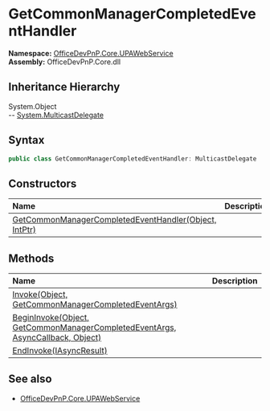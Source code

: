 # GetCommonManagerCompletedEventHandler
  

**Namespace:** [OfficeDevPnP.Core.UPAWebService](OfficeDevPnP.Core.UPAWebService.md)  
**Assembly:** OfficeDevPnP.Core.dll  
## Inheritance Hierarchy
System.Object  
-- [System.MulticastDelegate](System.MulticastDelegate.md)
## Syntax
```C#
public class GetCommonManagerCompletedEventHandler: MulticastDelegate
```
## Constructors
|**Name**|**Description**|
|:-----|:-----|
| [GetCommonManagerCompletedEventHandler(Object, IntPtr)](OfficeDevPnP.Core.UPAWebService.GetCommonManagerCompletedEventHandler.Constructor1details.md) | 
## Methods
|**Name**|**Description**|
|:-----|:-----|
| [Invoke(Object, GetCommonManagerCompletedEventArgs)](OfficeDevPnP.Core.UPAWebService.GetCommonManagerCompletedEventHandler.InvokeObjectGetCommonManagerCompletedEventArgs.md) | 
| [BeginInvoke(Object, GetCommonManagerCompletedEventArgs, AsyncCallback, Object)](OfficeDevPnP.Core.UPAWebService.GetCommonManagerCompletedEventHandler.BeginInvokeObjectGetCommonManagerCompletedEventArgsAsyncCallbackObject.md) | 
| [EndInvoke(IAsyncResult)](OfficeDevPnP.Core.UPAWebService.GetCommonManagerCompletedEventHandler.EndInvokeIAsyncResult.md) | 
## See also
- [OfficeDevPnP.Core.UPAWebService](OfficeDevPnP.Core.UPAWebService.md)
